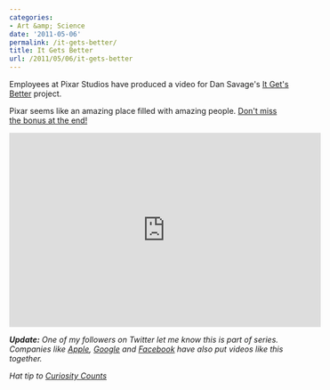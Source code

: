 ```yaml
---
categories:
- Art &amp; Science
date: '2011-05-06'
permalink: /it-gets-better/
title: It Gets Better
url: /2011/05/06/it-gets-better
---
```


Employees at Pixar Studios have produced a video for Dan Savage's <a href="http://www.itgetsbetter.org/">It Get's Better</a> project.

Pixar seems like an amazing place filled with amazing people. <a href="https://www.youtube.com/watch?v=BeZiF_BJ3ss">Don't miss the bonus at the end!</a>

<p align="center"><iframe width="560" height="349" src="https://www.youtube.com/embed/BeZiF_BJ3ss?rel=0" frameborder="0" allowfullscreen></iframe></p>

<em><strong>Update:</strong> One of my followers on Twitter let me know this is part of series. Companies like <a href="https://www.youtube.com/watch?v=iWYqsaJk_U8">Apple</a>, <a href="https://www.youtube.com/watch?v=pYLs4NCgvNU">Google</a> and <a href="https://www.youtube.com/watch?v=iPg02qjL40g">Facebook</a> have also put videos like this together.</em>

<em>Hat tip to <a href="http://curiositycounts.com/post/5186860483/love-pixar-the-animation-powerhouse-joins-dan">Curiosity Counts</a></em>